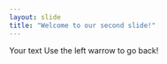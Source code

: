 ```yaml
---
layout: slide
title: "Welcome to our second slide!"
---
```

Your text
Use the left warrow to go back!